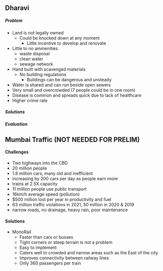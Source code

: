 ## Dharavi
##### Problem
* Land is not legally owned
	* Could be knocked down at any moment
		* Little incentive to develop and renovate
* Little to no ammenities
	* waste disposal
	* clean water
	* sewage network
* Hand built with scavenged materials
	* No building regulations
		* Buildings can be dangerous and unsteady
* Water is shared and can run beside open sewers
* Very small and overcrowded (7 people could be in one room)
* Disease is common and spreads quick due to lack of healthcare
* Higher crime rate

##### Solutions


##### Evaluation


## Mumbai Traffic (NOT NEEDED FOR PRELIM)
#### Challenges
* Two highways into the CBD
* 20 million people
* 1.8 million cars, many old and inefficient
* increasing by 200 cars per day as people earn more
* trains at 2.5X capacity
* 11 million people use public transport
* 16km/h average speed (pollution)
* $500 million lost per year in productivity and fuel
* 63 million traffic violations in 2021, 50 million in 2020 & 2019
* narrow roads, no drainage, heavy rain, poor maintenance

#### Solutions
*  MonoRail
	* Faster than cars or busses
	* Tight corners or steep terrain is not a problem
	* Easy to implement
	* Caters well to crowded and narrow areas such as the East of the city
	* Improves connectivity between railway lines
	* Only 360 passengers per train